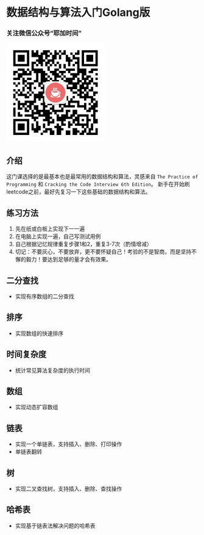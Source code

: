 # 数据结构与算法入门Golang版

### 关注微信公众号“耶加时间”
![耶加时间](./images/qrcode.jpg)

## 介绍
这门课选择的是最基本也是最常用的数据结构和算法，灵感来自 `The Practice of Programming` 和 `Cracking the Code Interview 6th Edition`。
新手在开始刷leetcode之前，最好先复习一下这些基础的数据结构和算法。

## 练习方法
1. 先在纸或白板上实现下一一遍
2. 在电脑上实现一遍，自己写测试用例
3. 自己根据记忆规律重复步骤1和2，重复3-7次（酌情增减）
4. 切记：不要灰心，不要放弃，更不要怀疑自己！考验的不是智商，而是坚持不懈的毅力！要达到足够的量才会有效果。

## 二分查找
- 实现有序数组的二分查找

## 排序
- 实现数组的快速排序

## 时间复杂度
- 统计常见算法复杂度的执行时间

## 数组
- 实现动态扩容数组

## 链表
- 实现一个单链表，支持插入、删除、打印操作
- 单链表翻转

## 树
- 实现二叉查找树，支持插入、删除、查找操作

## 哈希表
- 实现基于链表法解决问题的哈希表
